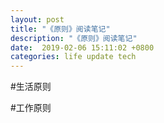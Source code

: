 ```yaml
---
layout: post
title: "《原则》阅读笔记"
description: "《原则》阅读笔记"
date:  2019-02-06 15:11:02 +0800
categories: life update tech
---
```



#生活原则

#工作原则